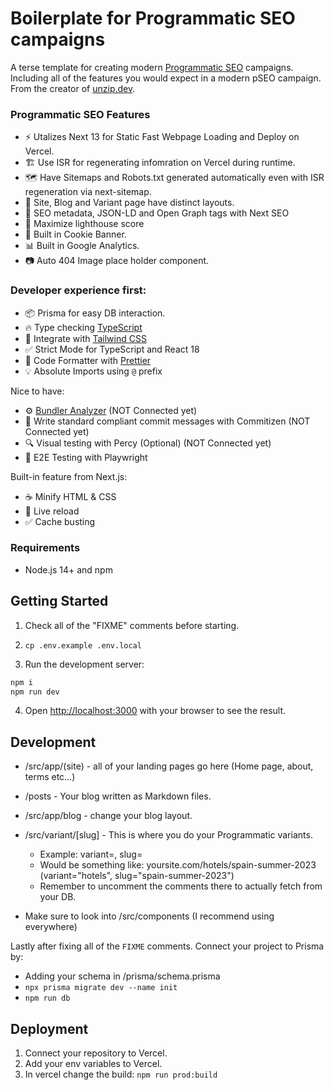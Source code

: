 # Boilerplate for Programmatic SEO campaigns

A terse template for creating modern [Programmatic SEO](https://unzip.dev/0x003-programmatic-seo/) campaigns.
Including all of the features you would expect in a modern pSEO campaign.
From the creator of [unzip.dev](https://unzip.dev?ref=next-pseo).

### Programmatic SEO Features

- ⚡ Utalizes Next 13 for Static Fast Webpage Loading and Deploy on Vercel.
- 🏗️ Use ISR for regenerating infomration on Vercel during runtime.
- 🗺️ Have Sitemaps and Robots.txt generated automatically even with ISR regeneration via next-sitemap.
- 🏯 Site, Blog and Variant page have distinct layouts.
- 🤖 SEO metadata, JSON-LD and Open Graph tags with Next SEO
- 💯 Maximize lighthouse score
- 🍪 Built in Cookie Banner.
- 📊 Built in Google Analytics.
- 📷 Auto 404 Image place holder component.

### Developer experience first:

- 📦 Prisma for easy DB interaction.
- 🔥 Type checking [TypeScript](https://www.typescriptlang.org)
- 💎 Integrate with [Tailwind CSS](https://tailwindcss.com)
- ✅ Strict Mode for TypeScript and React 18
- 💖 Code Formatter with [Prettier](https://prettier.io)
- 💡 Absolute Imports using `@` prefix

Nice to have:

- ⚙️ [Bundler Analyzer](https://www.npmjs.com/package/@next/bundle-analyzer) (NOT Connected yet)
- 📓 Write standard compliant commit messages with Commitizen (NOT Connected yet)
- 🔍 Visual testing with Percy (Optional) (NOT Connected yet)
- 🧪 E2E Testing with Playwright

Built-in feature from Next.js:

- ☕ Minify HTML & CSS
- 💨 Live reload
- ✅ Cache busting

### Requirements

- Node.js 14+ and npm

## Getting Started

1. Check all of the "FIXME" comments before starting.

2. `cp .env.example .env.local`

3. Run the development server:

```bash
npm i
npm run dev
```

4. Open [http://localhost:3000](http://localhost:3000) with your browser to see the result.

## Development

- /src/app/(site) - all of your landing pages go here (Home page, about, terms etc...)
- /posts - Your blog written as Markdown files.
- /src/app/blog - change your blog layout.
- /src/variant/[slug] - This is where you do your Programmatic variants.

  - Example: variant=<topic>, slug=<your modifiers>
  - Would be something like: yoursite.com/hotels/spain-summer-2023 (variant="hotels", slug="spain-summer-2023")
  - Remember to uncomment the comments there to actually fetch from your DB.

- Make sure to look into /src/components (I recommend using <TryImage> everywhere)

Lastly after fixing all of the `FIXME` comments. Connect your project to Prisma by:

- Adding your schema in /prisma/schema.prisma
- `npx prisma migrate dev --name init`
- `npm run db`

## Deployment

1. Connect your repository to Vercel.
2. Add your env variables to Vercel.
3. In vercel change the build:
   `npm run prod:build`
